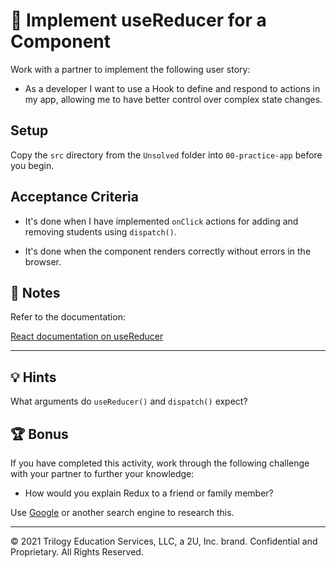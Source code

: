 # 📖 Implement useReducer for a Component

Work with a partner to implement the following user story:

- As a developer I want to use a Hook to define and respond to actions in my app, allowing me to have better control over complex state changes.

## Setup

Copy the `src` directory from the `Unsolved` folder into `00-practice-app` before you begin.

## Acceptance Criteria

- It's done when I have implemented `onClick` actions for adding and removing students using `dispatch()`.

- It's done when the component renders correctly without errors in the browser.

## 📝 Notes

Refer to the documentation:

[React documentation on useReducer](https://reactjs.org/docs/hooks-reference.html#usereducer)

---

## 💡 Hints

What arguments do `useReducer()` and `dispatch()` expect?

## 🏆 Bonus

If you have completed this activity, work through the following challenge with your partner to further your knowledge:

- How would you explain Redux to a friend or family member?

Use [Google](https://www.google.com) or another search engine to research this.

---

© 2021 Trilogy Education Services, LLC, a 2U, Inc. brand. Confidential and Proprietary. All Rights Reserved.
